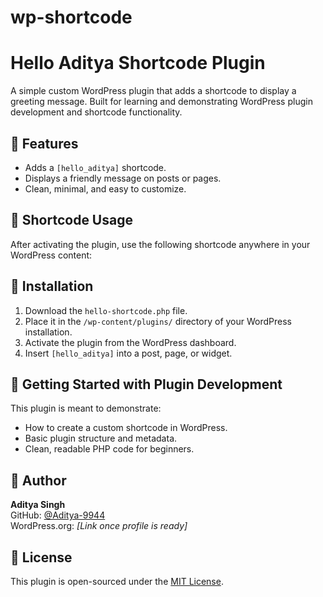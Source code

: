 # wp-shortcode
# Hello Aditya Shortcode Plugin

A simple custom WordPress plugin that adds a shortcode to display a greeting message. Built for learning and demonstrating WordPress plugin development and shortcode functionality.

## 🔧 Features

- Adds a `[hello_aditya]` shortcode.
- Displays a friendly message on posts or pages.
- Clean, minimal, and easy to customize.

## 🧩 Shortcode Usage

After activating the plugin, use the following shortcode anywhere in your WordPress content:

## 📁 Installation

1. Download the `hello-shortcode.php` file.
2. Place it in the `/wp-content/plugins/` directory of your WordPress installation.
3. Activate the plugin from the WordPress dashboard.
4. Insert `[hello_aditya]` into a post, page, or widget.

## 🚀 Getting Started with Plugin Development

This plugin is meant to demonstrate:
- How to create a custom shortcode in WordPress.
- Basic plugin structure and metadata.
- Clean, readable PHP code for beginners.

## 📌 Author

**Aditya Singh**  
GitHub: [@Aditya-9944](https://github.com/Aditya-9944)  
WordPress.org: *[Link once profile is ready]*  

## 📜 License

This plugin is open-sourced under the [MIT License](LICENSE).
